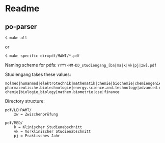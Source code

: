 # Readme

## po-parser

	$ make all

or

	$ make specific dir=pdf/MAWI/*.pdf

Naming scheme for pdfs: `YYYY-MM-DD_studiengang_[ba|ma|k|vk|pj|zw].pdf`

Studiengang takes these values:

	molmed|humanmed|elektrotechnik|mathematik|chemie|biochemie|chemiengenieurwesen
	pharmazeutische.biotechnologie|energy.science.and.technology|advanced.materials
	chemie|biologie_biology|mathem.biometrie|cse|finance

Directory structure:

	pdf/LEHRAMT/
		zw = Zwischenprüfung

	pdf/MED/
		k = Klinischer Studienabschnitt
		vk = Vorklinischer Studienabschnitt
		pj = Praktisches Jahr
		
